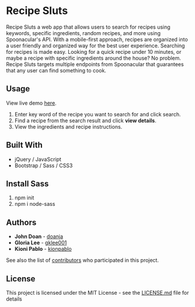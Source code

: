 # Recipe Sluts

Recipe Sluts a web app that allows users to search for recipes using keywords, specific ingredients, random recipes, and more using Spoonacular's API. With a mobile-first approach, recipes are organized into a user friendly and organized way for the best user experience. Searching for recipes is made easy. Looking for a quick recipe under 10 minutes, or maybe a recipe with specific ingredients around the house? No problem. Recipe Sluts targets multiple endpoints from Spoonacular that guarantees that any user can find something to cook.

## Usage

View live demo [here](https://doanja.github.io/Recipe-Sluts/).

1. Enter key word of the recipe you want to search for and click search.
2. Find a recipe from the search result and click **view details**.
3. View the ingredients and recipe instructions.

## Built With

- jQuery / JavaScript
- Bootstrap / Sass / CSS3

## Install Sass

1. npm init
2. npm i node-sass

## Authors

- **John Doan** - [doanja](https://github.com/doanja)
- **Gloria Lee** - [gklee001](https://github.com/gklee001)
- **Kioni Pablo** - [kionpablo](https://github.com/kionipablo)

See also the list of [contributors](https://github.com/doanja/Recipe-Sluts/graphs/contributors) who participated in this project.

## License

This project is licensed under the MIT License - see the [LICENSE.md](LICENSE.md) file for details
